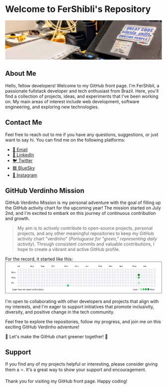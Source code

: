 # Welcome to FerShibli's Repository

![Profile Banner](./header.jpeg)

## About Me

Hello, fellow developers! Welcome to my GitHub front page. I'm FerShibli, a passionate fullstack developer and tech enthusiast from Brazil. Here, you'll find a collection of projects, ideas, and experiments that I've been working on. My main areas of interest include web development, software engineering, and exploring new technologies.

## Contact Me

Feel free to reach out to me if you have any questions, suggestions, or just want to say hi. You can find me on the following platforms:

- [📧 Email](mailto:fernandoluiz.1991@gmail.com)
- [💼 LinkedIn](https://bit.ly/in-fershibli)
- [🐦 Twitter](https://twitter.com/fershibli)
- [🟦 BlueSky](https://bsky.app/profile/fershibli.bsky.social)
- [📸 Instagram](https://www.instagram.com/fershibli)

## GitHub Verdinho Mission

GitHub Verdinho Mission is my personal adventure with the goal of filling up the GitHub activity chart for the upcoming year! The mission started on July 2nd, and I'm excited to embark on this journey of continuous contribution and growth.

> My aim is to actively contribute to open-source projects, personal projects, and any other meaningful repositories to keep my GitHub activity chart "verdinho" (_Portuguese for "green," representing daily activity_). Through consistent commits and valuable contributions, I hope to create a vibrant and active GitHub profile.

For the record, it started like this:
![July 2nd GitHub: the picture of the starting point](./github-verdinho-starting-point.jpeg)

I'm open to collaborating with other developers and projects that align with my interests, and I'm eager to support initiatives that promote inclusivity, diversity, and positive change in the tech community.

Feel free to explore the repositories, follow my progress, and join me on this exciting GitHub Verdinho adventure!

🌱 Let's make the GitHub chart greener together! 🌱

## Support

If you find any of my projects helpful or interesting, please consider giving them a ⭐️. It's a great way to show your support and encouragement.

Thank you for visiting my GitHub front page. Happy coding!
